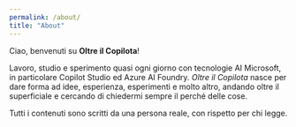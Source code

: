 ```yaml
---
permalink: /about/
title: "About"
---
```


Ciao, benvenuti su **Oltre il Copilota**!

Lavoro, studio e sperimento quasi ogni giorno con tecnologie AI Microsoft, in particolare Copilot Studio ed Azure AI Foundry.
*Oltre il Copilota* nasce per dare forma ad idee, esperienza, esperimenti e molto altro, andando oltre il superficiale e cercando di chiedermi sempre il perché delle cose.

Tutti i contenuti sono scritti da una persona reale, con rispetto per chi legge.